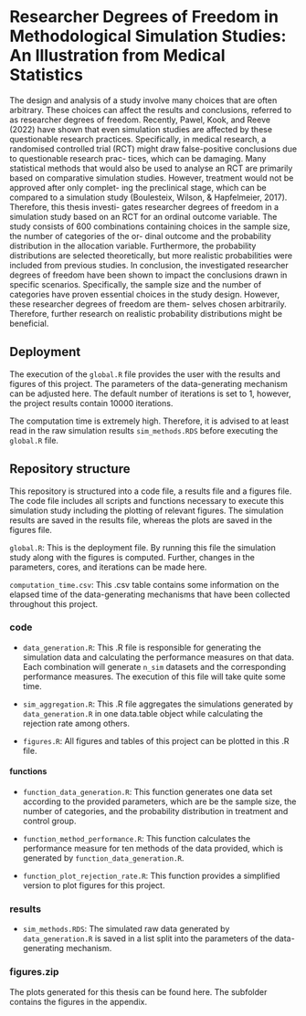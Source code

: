 # Researcher Degrees of Freedom in Methodological Simulation Studies: An Illustration from Medical Statistics

The design and analysis of a study involve many choices that are often
arbitrary. These choices can affect the results and conclusions, referred to
as researcher degrees of freedom. Recently, Pawel, Kook, and Reeve (2022)
have shown that even simulation studies are affected by these questionable
research practices.
Specifically, in medical research, a randomised controlled trial (RCT)
might draw false-positive conclusions due to questionable research prac-
tices, which can be damaging. Many statistical methods that would also
be used to analyse an RCT are primarily based on comparative simulation
studies. However, treatment would not be approved after only complet-
ing the preclinical stage, which can be compared to a simulation study
(Boulesteix, Wilson, & Hapfelmeier, 2017). Therefore, this thesis investi-
gates researcher degrees of freedom in a simulation study based on an RCT
for an ordinal outcome variable. The study consists of 600 combinations
containing choices in the sample size, the number of categories of the or-
dinal outcome and the probability distribution in the allocation variable.
Furthermore, the probability distributions are selected theoretically, but
more realistic probabilities were included from previous studies.
In conclusion, the investigated researcher degrees of freedom have been
shown to impact the conclusions drawn in specific scenarios. Specifically,
the sample size and the number of categories have proven essential choices
in the study design. However, these researcher degrees of freedom are them-
selves chosen arbitrarily. Therefore, further research on realistic probability
distributions might be beneficial.


## Deployment 

The execution of the `global.R` file provides the user with the results and figures of this project. The parameters of the data-generating mechanism can be adjusted here. The default number of iterations is set to 1, however, the project results contain 10000 iterations.

The computation time is extremely high.
Therefore, it is advised to at least read in the raw simulation results `sim_methods.RDS` before executing the `global.R` file.


## Repository structure

This repository is structured into a code file, a results file and a figures file.
The code file includes all scripts and functions necessary to execute this simulation study including the plotting of relevant figures. 
The simulation results are saved in the results file, whereas the plots are saved in the figures file.

`global.R`: This is the deployment file. By running this file the simulation study along with the figures is computed. Further, changes in the parameters, cores, and iterations can be made here. 

`computation_time.csv`: This .csv table contains some information on the elapsed time of the data-generating mechanisms that have been collected throughout this project.


### code

* `data_generation.R`: This .R file is responsible for generating the simulation data and calculating the performance measures on that data. Each combination will generate `n_sim` datasets and the corresponding performance measures. The execution of this file will take quite some time.

* `sim_aggregation.R`: This .R file aggregates the simulations generated by `data_generation.R` in one data.table object while calculating the rejection rate among others.

* `figures.R`: All figures and tables of this project can be plotted in this .R file.

#### functions

* `function_data_generation.R`: This function generates one data set according to the provided parameters, which are be the sample size, the number of categories, and the probability distribution in treatment and control group.

* `function_method_performance.R`: This function calculates the performance measure for ten methods of the data provided, which is generated by `function_data_generation.R`.

* `function_plot_rejection_rate.R`: This function provides a simplified version to plot figures for this project.

### results

* `sim_methods.RDS`: The simulated raw data generated by `data_generation.R` is saved in a list split into the parameters of the data-generating mechanism. 

### figures.zip 

The plots generated for this thesis can be found here. The subfolder contains the figures in the appendix.




